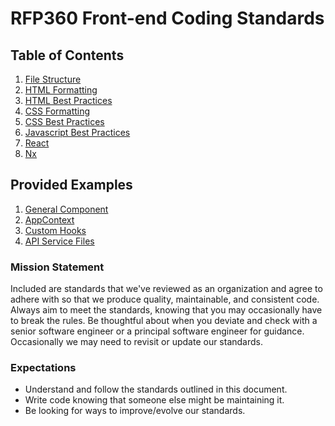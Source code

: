 # RFP360 Front-end Coding Standards
## Table of Contents

1. [File Structure](/standards/files.md)
1. [HTML Formatting](/standards/html.md#html-formatting)
1. [HTML Best Practices](/standards/html.md#html-best-practices)
1. [CSS Formatting](/standards/css.md#css-formatting)
1. [CSS Best Practices](/standards/css.md#css-best-practices)
1. [Javascript Best Practices](/standards/js.md)
1. [React](/standards/react.md)
1. [Nx](/standards/nx.md)

## Provided Examples
1. [General Component](/examples/component.md)
2. [AppContext](/examples/context.md)
3. [Custom Hooks](/examples/hook.md)
4. [API Service Files](/examples/service.md)

### Mission Statement
Included are standards that we've reviewed as an organization and agree to adhere with so that we produce quality, maintainable, and consistent code. Always aim to meet the standards, knowing that you may occasionally have to break the rules. Be thoughtful about when you deviate and check with a senior software engineer or a principal software engineer for guidance. Occasionally we may need to revisit or update our standards.

### Expectations
* Understand and follow the standards outlined in this document.
* Write code knowing that someone else might be maintaining it.
* Be looking for ways to improve/evolve our standards.
